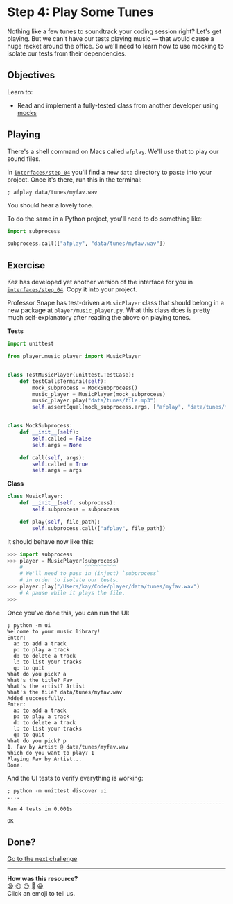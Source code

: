 # Step 4: Play Some Tunes

Nothing like a few tunes to soundtrack your coding session right? Let's get
playing. But we can't have our tests playing music — that would cause a huge
racket around the office. So we'll need to learn how to use mocking to isolate
our tests from their dependencies.

## Objectives

Learn to:
* Read and implement a fully-tested class from another developer using [mocks](./refreshers/mocking.ed.md)

## Playing

There's a shell command on Macs called `afplay`. We'll use that to play our
sound files.

In [`interfaces/step_04`](./interfaces/step_04) you'll find a new `data` 
directory to paste into your project. Once it's there, run this in the terminal:

```shell
; afplay data/tunes/myfav.wav
```

You should hear a lovely tone.

To do the same in a Python project, you'll need to do something like:

```python
import subprocess

subprocess.call(["afplay", "data/tunes/myfav.wav"])
```

## Exercise

Kez has developed yet another version of the interface for you in
[`interfaces/step_04`](./interfaces/step_04). Copy it into your project.

Professor Snape has test-driven a `MusicPlayer` class that should belong in a
new package at `player/music_player.py`. What this class does is pretty much
self-explanatory after reading the above on playing tones.

**Tests**

```python
import unittest

from player.music_player import MusicPlayer


class TestMusicPlayer(unittest.TestCase):
    def testCallsTerminal(self):
        mock_subprocess = MockSubprocess()
        music_player = MusicPlayer(mock_subprocess)
        music_player.play("data/tunes/file.mp3")
        self.assertEqual(mock_subprocess.args, ["afplay", "data/tunes/file.mp3"])


class MockSubprocess:
    def __init__(self):
        self.called = False
        self.args = None

    def call(self, args):
        self.called = True
        self.args = args
```

**Class**

```python
class MusicPlayer:
    def __init__(self, subprocess):
        self.subprocess = subprocess

    def play(self, file_path):
        self.subprocess.call(["afplay", file_path])
```

It should behave now like this:

```python
>>> import subprocess
>>> player = MusicPlayer(subprocess) 
    #                    ^^^^^^^^^^
    # We'll need to pass in (inject) `subprocess`
    # in order to isolate our tests.
>>> player.play("/Users/kay/Code/player/data/tunes/myfav.wav")
    # A pause while it plays the file.
>>>
```

Once you've done this, you can run the UI:

```shell
; python -m ui
Welcome to your music library!
Enter:
  a: to add a track
  p: to play a track
  d: to delete a track
  l: to list your tracks
  q: to quit
What do you pick? a
What's the title? Fav
What's the artist? Artist
What's the file? data/tunes/myfav.wav
Added successfully.
Enter:
  a: to add a track
  p: to play a track
  d: to delete a track
  l: to list your tracks
  q: to quit
What do you pick? p
1. Fav by Artist @ data/tunes/myfav.wav
Which do you want to play? 1
Playing Fav by Artist...
Done.
```

And the UI tests to verify everything is working:

```shell
; python -m unittest discover ui
....
----------------------------------------------------------------------
Ran 4 tests in 0.001s

OK
```

## Done?

[Go to the next challenge](./step_05.md)


<!-- BEGIN GENERATED SECTION DO NOT EDIT -->

---

**How was this resource?**  
[😫](https://airtable.com/shrUJ3t7KLMqVRFKR?prefill_Repository=makersacademy/python-data-engineering-challenges&prefill_File=step_04.md&prefill_Sentiment=😫) [😕](https://airtable.com/shrUJ3t7KLMqVRFKR?prefill_Repository=makersacademy/python-data-engineering-challenges&prefill_File=step_04.md&prefill_Sentiment=😕) [😐](https://airtable.com/shrUJ3t7KLMqVRFKR?prefill_Repository=makersacademy/python-data-engineering-challenges&prefill_File=step_04.md&prefill_Sentiment=😐) [🙂](https://airtable.com/shrUJ3t7KLMqVRFKR?prefill_Repository=makersacademy/python-data-engineering-challenges&prefill_File=step_04.md&prefill_Sentiment=🙂) [😀](https://airtable.com/shrUJ3t7KLMqVRFKR?prefill_Repository=makersacademy/python-data-engineering-challenges&prefill_File=step_04.md&prefill_Sentiment=😀)  
Click an emoji to tell us.

<!-- END GENERATED SECTION DO NOT EDIT -->
